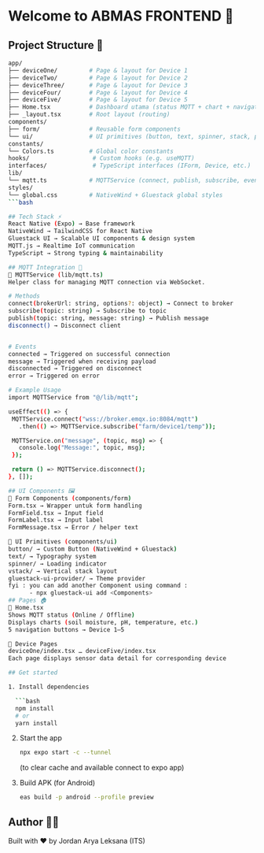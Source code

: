 # Welcome to ABMAS FRONTEND 👋

## Project Structure 📂 
 ```bash
app/
 ├── deviceOne/         # Page & layout for Device 1
 ├── deviceTwo/         # Page & layout for Device 2
 ├── deviceThree/       # Page & layout for Device 3
 ├── deviceFour/        # Page & layout for Device 4
 ├── deviceFive/        # Page & layout for Device 5
 ├── Home.tsx           # Dashboard utama (status MQTT + chart + navigation)
 ├── _layout.tsx        # Root layout (routing)
components/
 ├── form/              # Reusable form components
 └── ui/                # UI primitives (button, text, spinner, stack, provider)
constants/
 └── Colors.ts          # Global color constants
hooks/                  # Custom hooks (e.g. useMQTT)
interfaces/             # TypeScript interfaces (IForm, Device, etc.)
lib/
 └── mqtt.ts            # MQTTService (connect, publish, subscribe, events)
styles/
 └── global.css         # NativeWind + Gluestack global styles
 ```bash

## Tech Stack ⚡
React Native (Expo) → Base framework
NativeWind → TailwindCSS for React Native
Gluestack UI → Scalable UI components & design system
MQTT.js → Realtime IoT communication
TypeScript → Strong typing & maintainability

## MQTT Integration 📡 
📍 MQTTService (lib/mqtt.ts)
Helper class for managing MQTT connection via WebSocket.

# Methods
connect(brokerUrl: string, options?: object) → Connect to broker
subscribe(topic: string) → Subscribe to topic
publish(topic: string, message: string) → Publish message
disconnect() → Disconnect client


# Events
connected → Triggered on successful connection
message → Triggered when receiving payload
disconnected → Triggered on disconnect
error → Triggered on error

# Example Usage
import MQTTService from "@/lib/mqtt";

useEffect(() => {
  MQTTService.connect("wss://broker.emqx.io:8084/mqtt")
    .then(() => MQTTService.subscribe("farm/device1/temp"));

  MQTTService.on("message", (topic, msg) => {
    console.log("Message:", topic, msg);
  });

  return () => MQTTService.disconnect();
}, []);

## UI Components 🖼️
📍 Form Components (components/form)
Form.tsx → Wrapper untuk form handling
FormField.tsx → Input field
FormLabel.tsx → Input label
FormMessage.tsx → Error / helper text

📍 UI Primitives (components/ui)
button/ → Custom Button (NativeWind + Gluestack)
text/ → Typography system
spinner/ → Loading indicator
vstack/ → Vertical stack layout
gluestack-ui-provider/ → Theme provider
 fyi : you can add another Component using command :
       - npx gluestack-ui add <Components>
## Pages 🏠
📍 Home.tsx
Shows MQTT status (Online / Offline)
Displays charts (soil moisture, pH, temperature, etc.)
5 navigation buttons → Device 1–5

📍 Device Pages
deviceOne/index.tsx … deviceFive/index.tsx
Each page displays sensor data detail for corresponding device

## Get started

1. Install dependencies

   ```bash
   npm install
   # or
   yarn install
   ```

2. Start the app

   ```bash
   npx expo start -c --tunnel 
   ```
   (to clear cache and available connect to expo app)
   
4. Build APK (for Android)
    ```bash
   eas build -p android --profile preview
    ```

## Author 👨‍💻
Built with ❤️ by Jordan Arya Leksana (ITS)
